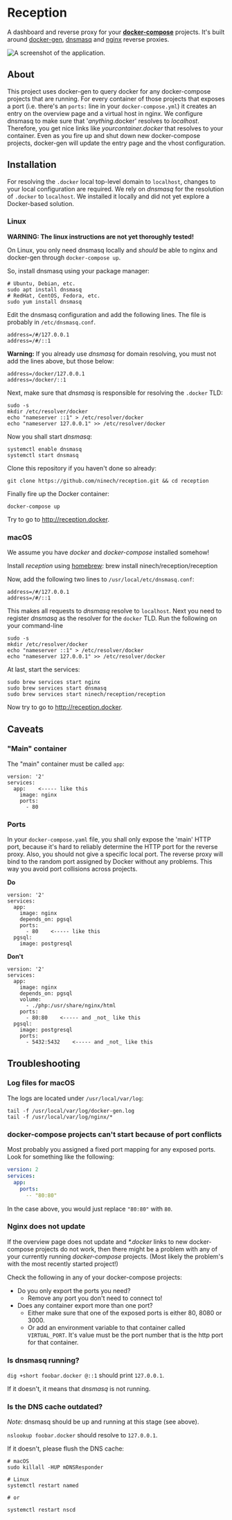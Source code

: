 # Reception

A dashboard and reverse proxy for your
[**docker-compose**](https://docs.docker.com/compose/) projects.
It's built around [docker-gen](https://github.com/jwilder/docker-gen),
[dnsmasq](http://www.thekelleys.org.uk/dnsmasq/doc.html) and
[nginx](https://nginx.org/) reverse proxies.

![A screenshot of the application.](https://cloud.githubusercontent.com/assets/804532/22060077/b49f6a2a-dd6f-11e6-9466-88ec8ab4a480.png)

## About

This project uses docker-gen to query docker for any docker-compose projects that are running. For every container of those projects that exposes a port (i.e. there's an `ports:` line in your `docker-compose.yml`) it creates an entry on the overview page and a virtual host in nginx. We configure dnsmasq to make sure that '_anything_.docker' resolves to *localhost*. Therefore, you get nice links like *yourcontainer.docker* that resolves to your container. Even as you fire up and shut down new docker-compose projects, docker-gen will update the entry page and the vhost configuration.

## Installation

For resolving the `.docker` local top-level domain to `localhost`, changes to
your local configuration are required. We rely on *dnsmasq* for the resolution
of `.docker` to `localhost`. We installed it locally and did not yet explore a
Docker-based solution.

### Linux

**WARNING: The linux instructions are not yet thoroughly tested!**

On Linux, you only need dnsmasq locally and *should* be able to nginx and
docker-gen through `docker-compose up`.

So, install dnsmasq using your package manager:

    # Ubuntu, Debian, etc.
    sudo apt install dnsmasq
    # RedHat, CentOS, Fedora, etc.
    sudo yum install dnsmasq

Edit the dnsmasq configuration and add the following lines.
The file is probably in `/etc/dnsmasq.conf`.

    address=/#/127.0.0.1
    address=/#/::1

**Warning:** If you already use *dnsmasq* for domain resolving, you must not add
the lines above, but those below:

    address=/docker/127.0.0.1
    address=/docker/::1

Next, make sure that *dnsmasq* is responsible for resolving the `.docker` TLD:

    sudo -s
    mkdir /etc/resolver/docker
    echo "nameserver ::1" > /etc/resolver/docker
    echo "nameserver 127.0.0.1" >> /etc/resolver/docker

Now you shall start *dnsmasq*:

    systemctl enable dnsmasq
    systemctl start dnsmasq

Clone this repository if you haven't done so already:

    git clone https://github.com/ninech/reception.git && cd reception

Finally fire up the Docker container:

    docker-compose up

Try to go to http://reception.docker.

### macOS

We assume you have *docker* and *docker-compose* installed somehow!

Install *reception* using [homebrew](https://brew.sh/):
    brew install ninech/reception/reception

Now, add the following two lines to `/usr/local/etc/dnsmasq.conf`:

    address=/#/127.0.0.1
    address=/#/::1

This makes all requests to *dnsmasq* resolve to `localhost`.
Next you need to register *dnsmasq* as the resolver for the `docker` TLD. Run the
following on your command-line

    sudo -s
    mkdir /etc/resolver/docker
    echo "nameserver ::1" > /etc/resolver/docker
    echo "nameserver 127.0.0.1" >> /etc/resolver/docker

At last, start the services:

    sudo brew services start nginx
    sudo brew services start dnsmasq
    sudo brew services start ninech/reception/reception

Now try to go to http://reception.docker.

## Caveats

### "Main" container

The "main" container must be called `app`:

    version: '2'
    services:
      app:    <----- like this
        image: nginx
        ports:
          - 80

### Ports

In your `docker-compose.yaml` file, you shall only expose the 'main' HTTP port,
because it's hard to reliably determine the HTTP port for the reverse proxy.
Also, you should not give a specific local port.
The reverse proxy will bind to the random port assigned by Docker
without any problems. This way you avoid port collisions across projects.

**Do**

    version: '2'
    services:
      app:
        image: nginx
        depends_on: pgsql
        ports:
          - 80    <----- like this
      pgsql:
        image: postgresql

**Don't**

    version: '2'
    services:
      app:
        image: nginx
        depends_on: pgsql
        volume:
          - ./php:/usr/share/nginx/html
        ports:
          - 80:80    <----- and _not_ like this
      pgsql:
        image: postgresql
        ports:
          - 5432:5432    <----- and _not_ like this

## Troubleshooting

### Log files for macOS

The logs are located under `/usr/local/var/log`:

```shell
tail -f /usr/local/var/log/docker-gen.log
tail -f /usr/local/var/log/nginx/*
```

### docker-compose projects can't start because of port conflicts

Most probably you assigned a fixed port mapping for any exposed ports. Look for something like the following:

```yml
version: 2
services:
  app:
    ports:
      -- "80:80"
```

In the case above, you would just replace `"80:80"` with `80`.

### Nginx does not update

If the overview page does not update and *\*.docker* links to new docker-compose projects do not work, then there might be a problem with any of your currently running *docker-compose* projects. (Most likely the problem's with the most recently started project!)

Check the following in any of your docker-compose projects:

* Do you only export the ports you need?
  * Remove any port you don't need to connect to!
* Does any container export more than one port?
  * Either make sure that one of the exposed ports is either 80, 8080 or 3000.
  * Or add an environment variable to that container called `VIRTUAL_PORT`. It's value must be the port number that is the http port for that container.

### Is dnsmasq running?

`dig +short foobar.docker @::1` should print `127.0.0.1`.

If it doesn't, it means that *dnsmasq* is not running.

### Is the DNS cache outdated?

_Note:_ dnsmasq should be up and running at this stage (see above).

`nslookup foobar.docker` should resolve to `127.0.0.1`.

If it doesn't, please flush the DNS cache:

```shell
# macOS
sudo killall -HUP mDNSResponder

# Linux
systemctl restart named

# or

systemctl restart nscd
```
